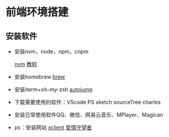 # 前端环境搭建

## 安装软件

* 安装nvm，node，npm，cnpm

  [nvm](https://github.com/creationix/nvm)    [教程](http://www.cnblogs.com/greenteaone/p/5065981.html)

* 安装homebrew    [brew](https://brew.sh/)

* 安装iterm+oh-my-zsh    [autojump](http://www.barretlee.com/blog/2015/03/30/autojump-in-mac/)

* 下载需要使用的软件：VScode    PS    sketch    sourceTree    charles

* 安装日常使用软件QQ、微信、网易云音乐、MPlayer、Magican

* ps：安装网站    [xclient](http://xclient.info/?_=cc9be0cb8eeba839d501c5ef633dc1d5)    [爱情守望者](https://www.waitsun.com/)



